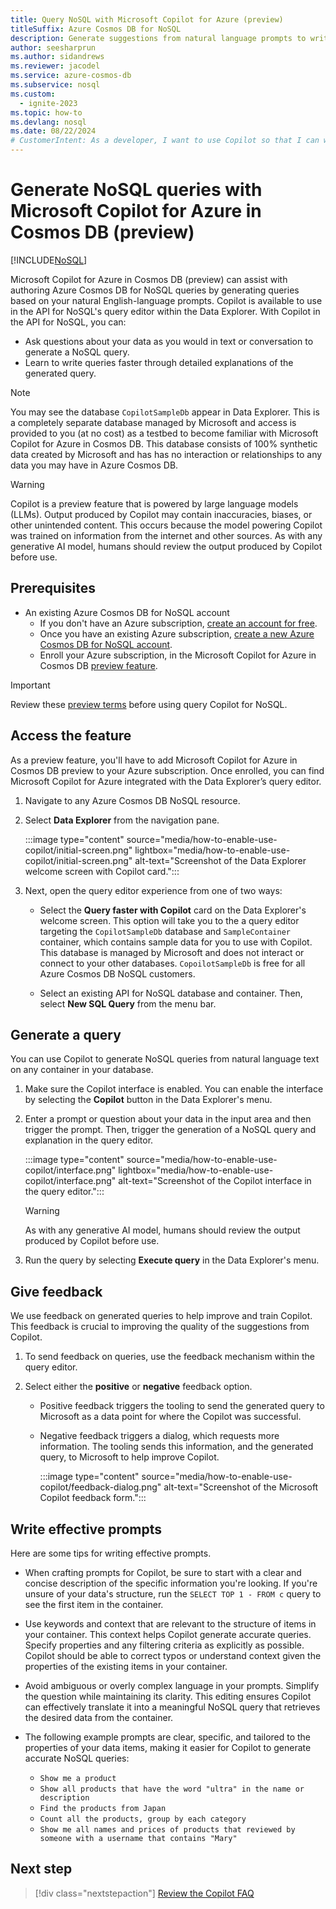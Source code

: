 ```yaml
---
title: Query NoSQL with Microsoft Copilot for Azure (preview)
titleSuffix: Azure Cosmos DB for NoSQL
description: Generate suggestions from natural language prompts to write NoSQL queries using Microsoft Copilot for Azure in Cosmos DB (preview).
author: seesharprun
ms.author: sidandrews
ms.reviewer: jacodel
ms.service: azure-cosmos-db
ms.subservice: nosql
ms.custom:
  - ignite-2023
ms.topic: how-to
ms.devlang: nosql
ms.date: 08/22/2024
# CustomerIntent: As a developer, I want to use Copilot so that I can write queries faster and easier.
---
```


# Generate NoSQL queries with Microsoft Copilot for Azure in Cosmos DB (preview)

[!INCLUDE[NoSQL](../../includes/appliesto-nosql.md)]

Microsoft Copilot for Azure in Cosmos DB (preview) can assist with authoring Azure Cosmos DB for NoSQL queries by generating queries based on your natural English-language prompts. Copilot is available to use in the API for NoSQL's query editor within the Data Explorer. With Copilot in the API for NoSQL, you can:

- Ask questions about your data as you would in text or conversation to generate a NoSQL query.
- Learn to write queries faster through detailed explanations of the generated query.

> [!NOTE]
> You may see the database `CopilotSampleDb` appear in Data Explorer. This is a completely separate database managed by Microsoft and access is provided to you (at no cost) as a testbed to become familiar with Microsoft Copilot for Azure in Cosmos DB. This database consists of 100% synthetic data created by Microsoft and has has no interaction or relationships to any data you may have in Azure Cosmos DB.


> [!WARNING]
> Copilot is a preview feature that is powered by large language models (LLMs). Output produced by Copilot may contain inaccuracies, biases, or other unintended content. This occurs because the model powering Copilot was trained on information from the internet and other sources. As with any generative AI model, humans should review the output produced by Copilot before use.

## Prerequisites

- An existing Azure Cosmos DB for NoSQL account
  - If you don't have an Azure subscription, [create an account for free](https://azure.microsoft.com/free).
  - Once you have an existing Azure subscription, [create a new Azure Cosmos DB for NoSQL account](../quickstart-portal.md).
  - Enroll your Azure subscription, in the Microsoft Copilot for Azure in Cosmos DB [preview feature](/azure/azure-resource-manager/management/preview-features).
 
> [!IMPORTANT]
> Review these [preview terms](https://azure.microsoft.com/support/legal/preview-supplemental-terms/#AzureOpenAI-PoweredPreviews) before using query Copilot for NoSQL.

## Access the feature
As a preview feature, you'll have to add Microsoft Copilot for Azure in Cosmos DB preview to your Azure subscription. Once enrolled, you can find Microsoft Copilot for Azure integrated with the Data Explorer’s query editor.

1. Navigate to any Azure Cosmos DB NoSQL resource.

1. Select **Data Explorer** from the navigation pane.

    :::image type="content" source="media/how-to-enable-use-copilot/initial-screen.png" lightbox="media/how-to-enable-use-copilot/initial-screen.png" alt-text="Screenshot of the Data Explorer welcome screen with Copilot card.":::

1. Next, open the query editor experience from one of two ways:

   - Select the **Query faster with Copilot** card on the Data Explorer's welcome screen. This option will take you to the a query editor targeting the `CopilotSampleDb` database and `SampleContainer` container, which contains sample data for you to use with Copilot. This database is managed by Microsoft and does not interact or connect to your other databases. `CopoilotSampleDb` is free for all Azure Cosmos DB NoSQL customers.

   - Select an existing API for NoSQL database and container. Then, select **New SQL Query** from the menu bar.

## Generate a query

You can use Copilot to generate NoSQL queries from natural language text on any container in your database.

1. Make sure the Copilot interface is enabled. You can enable the interface by selecting the **Copilot** button in the Data Explorer's menu.

1. Enter a prompt or question about your data in the input area and then trigger the prompt. Then, trigger the generation of a NoSQL query and explanation in the query editor.

    :::image type="content" source="media/how-to-enable-use-copilot/interface.png" lightbox="media/how-to-enable-use-copilot/interface.png" alt-text="Screenshot of the Copilot interface in the query editor.":::

    > [!WARNING]
    > As with any generative AI model, humans should review the output produced by Copilot before use.

1. Run the query by selecting **Execute query** in the Data Explorer's menu.

## Give feedback

We use feedback on generated queries to help improve and train Copilot. This feedback is crucial to improving the quality of the suggestions from Copilot.

1. To send feedback on queries, use the feedback mechanism within the query editor.

1. Select either the **positive** or **negative** feedback option.

    - Positive feedback triggers the tooling to send the generated query to Microsoft as a data point for where the Copilot was successful.

    - Negative feedback triggers a dialog, which requests more information. The tooling sends this information, and the generated query, to Microsoft to help improve Copilot.

        :::image type="content" source="media/how-to-enable-use-copilot/feedback-dialog.png" alt-text="Screenshot of the Microsoft Copilot feedback form.":::

## Write effective prompts

Here are some tips for writing effective prompts.

- When crafting prompts for Copilot, be sure to start with a clear and concise description of the specific information you're looking. If you're unsure of your data's structure, run the `SELECT TOP 1 - FROM c` query to see the first item in the container.

- Use keywords and context that are relevant to the structure of items in your container. This context helps Copilot generate accurate queries. Specify properties and any filtering criteria as explicitly as possible. Copilot should be able to correct typos or understand context given the properties of the existing items in your container.

- Avoid ambiguous or overly complex language in your prompts. Simplify the question while maintaining its clarity. This editing ensures Copilot can effectively translate it into a meaningful NoSQL query that retrieves the desired data from the container.

- The following example prompts are clear, specific, and tailored to the properties of your data items, making it easier for Copilot to generate accurate NoSQL queries:

  - `Show me a product`
  - `Show all products that have the word "ultra" in the name or description`
  - `Find the products from Japan`
  - `Count all the products, group by each category`
  - `Show me all names and prices of products that reviewed by someone with a username that contains "Mary"`

## Next step

> [!div class="nextstepaction"]
> [Review the Copilot FAQ](../../copilot-faq.yml)

